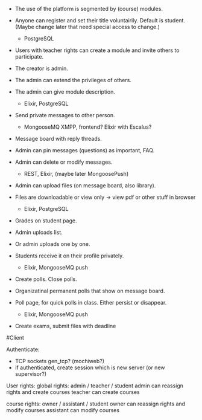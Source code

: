- The use of the platform is segmented by (course) modules.
- Anyone can register and set their title voluntairily. Default is student. (Maybe change later that need special access to change.)
  - PostgreSQL
  
- Users with teacher rights can create a module and invite others to participate.
- The creator is admin.
- The admin can extend the privileges of others.
- The admin can give module description.
  - Elixir, PostgreSQL

- Send private messages to other person.
  - MongooseMQ XMPP, frontend? Elixir with Escalus?

- Message board with reply threads.
- Admin can pin messages (questions) as important, FAQ.
- Admin can delete or modify messages.
  - REST, Elixir, (maybe later MongoosePush)

- Admin can upload files (on message board, also library).
- Files are downloadable or view only -> view pdf or other stuff in browser
  - Elixir, PostgreSQL

- Grades on student page.
- Admin uploads list.
- Or admin uploads one by one.
- Students receive it on their profile privately.
  - Elixir, MongooseMQ push

- Create polls. Close polls.
- Organizatinal permanent polls that show on message board.
- Poll page, for quick polls in class. Either persist or disappear.
  - Elixir, MongooseMQ push
  
- Create exams, submit files with deadline

#Client

Authenticate:
- TCP sockets gen_tcp? (mochiweb?)
- if authenticated, create session which is new server (or new supervisor?)

User rights:
global rights: admin / teacher / student
admin can reassign rights and create courses
teacher can create courses

course rights: owner / assistant / student
owner can reassign rights and modify courses
assistant can modify courses
